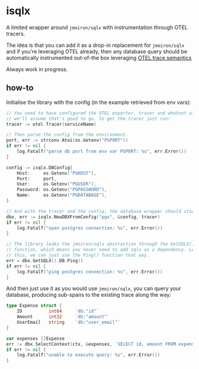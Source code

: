 # isqlx

A limited wrapper around `jmoiron/sqlx` with instrumentation through OTEL tracers.

The idea is that you can add it as a drop-in replacement for `jmoiron/sqlx` and
if you're leveraging OTEL already, then any database query should be
automatically instrumented out-of-the box leveraging [OTEL trace semantics](https://github.com/open-telemetry/opentelemetry-specification/blob/main/specification/trace/semantic_conventions/README.md)

Always work in progress.

## how-to

Initialise the library with the config (in the example retrieved from env vars):

```go
// You need to have configured the OTEL exporter, tracer and whatnot already; so
// we'll assume that's good to go. To get the tracer just run:
tracer := otel.Tracer(serviceName)

// Then parse the config from the environment.
port, err := strconv.Atoi(os.Getenv("PGPORT"))
if err != nil {
    log.Fatalf("parse db port from env var PGPORT: %s", err.Error())
}

config := isqlx.DBConfig{
    Host:     os.Getenv("PGHOST"),
    Port:     port,
    User:     os.Getenv("PGUSER"),
    Password: os.Getenv("PGPASSWORD"),
    Name:     os.Getenv("PGDATABASE"),
}

// And with the tracer and the config, the database wrapper should starteable.
dbx, err := isqlx.NewDBXFromConfig("pgx", &config, tracer)
if err != nil {
    log.Fatalf("open postgres connection: %s", err.Error())
}

// The library leaks the jmoiron/sqlx abstraction through the GetSQLX()
// function, which means you never need to add sqlx as a dependency. Leveraging
// this, we can just use the Ping() function that way.
err = dbx.GetSQLX().DB.Ping()
if err != nil {
    log.Fatalf("ping postgres connection: %s", err.Error())
}
```

And then just use it as you would use `jmoiron/sqlx`, you can query your
database, producing sub-spans to the existing trace along the way:

```go
type Expense struct {
	ID          int64     `db:"id"`
	Amount      int32     `db:"amount"`
	UserEmail   string    `db:"user_email"`
}

var expenses []Expense
err := dbx.SelectContext(ctx, &expenses, `SELECT id, amount FROM expenses WHERE user_email = $1`, email)
if err != nil {
    log.Fatalf("unable to execute query: %s", err.Error())
}
```
